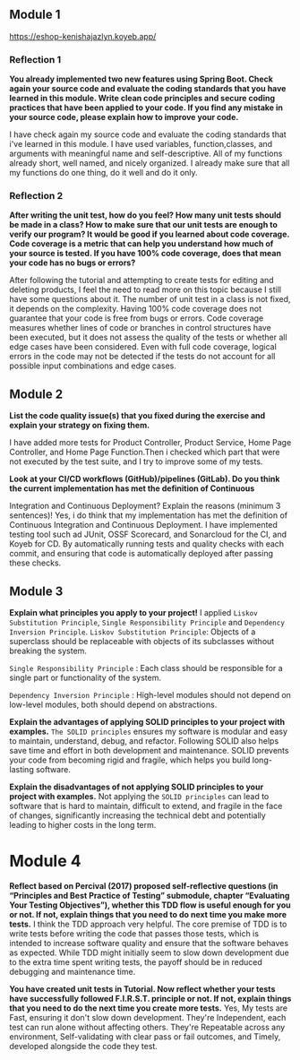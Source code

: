 ## Module 1
https://eshop-kenishajazlyn.koyeb.app/
### Reflection 1

**You already implemented two new features using Spring Boot. Check again your source code and evaluate the coding standards that you have learned in this module. Write clean code principles and secure coding practices that have been applied to your code.  If you find any mistake in your source code, please explain how to improve your code.** 

I have check again my source code and evaluate the coding standards that i've learned in this module. I have used variables, function,classes, and arguments with meaningful name and self-descriptive. All of my functions already short, well named, and nicely organized. I already make sure that all my functions do one thing, do it well and do it only.


### Reflection 2

**After writing the unit test, how do you feel? How many unit tests should be made in a class? How to make sure that our unit tests are enough to verify our program? It would be good if you learned about code coverage. Code coverage is a metric that can help you understand how much of your source is tested. If you have 100% code coverage, does that mean your code has no bugs or errors?**

After following the tutorial and attempting to create tests for editing and deleting products, I feel the need to read more on this topic because I still have some questions about it. The number of unit test in a class is not fixed, it depends on the complexity.  Having 100% code coverage does not guarantee that your code is free from bugs or errors. Code coverage measures whether lines of code or branches in control structures have been executed, but it does not assess the quality of the tests or whether all edge cases have been considered. Even with full code coverage, logical errors in the code may not be detected if the tests do not account for all possible input combinations and edge cases.

## Module 2

**List the code quality issue(s) that you fixed during the exercise and explain your strategy on fixing them.**

I have added more tests for Product Controller, Product Service, Home Page Controller, and Home Page Function.Then i checked which part that were not executed by the test suite, and I try to improve some of my tests.


**Look at your CI/CD workflows (GitHub)/pipelines (GitLab). Do you think the current implementation has met the definition of Continuous**

Integration and Continuous Deployment? Explain the reasons (minimum 3 sentences)!
Yes, i do think that my implementation has met the definition of Continuous Integration and Continuous Deployment. I have implemented testing tool such ad JUnit, OSSF Scorecard, and Sonarcloud for the CI,  and Koyeb for CD. By automatically running tests and quality checks with each commit, and ensuring that code is automatically deployed after passing these checks. 

## Module 3
**Explain what principles you apply to your project!**
I applied `Liskov Substitution Principle`, `Single Responsibility Principle` and `Dependency Inversion Principle`. 
`Liskov Substitution Principle`: Objects of a superclass should be replaceable with objects of its subclasses without breaking the system.

`Single Responsibility Principle` : Each class should be responsible for a single part or functionality of the system.

`Dependency Inversion Principle` : High-level modules should not depend on low-level modules, both should depend on abstractions.

**Explain the advantages of applying SOLID principles to your project with examples.**
`The SOLID principles` ensures my software is modular and easy to maintain, understand, debug, and refactor. Following SOLID also helps save time and effort in both development and maintenance. SOLID prevents your code from becoming rigid and fragile, which helps you build long-lasting software.


**Explain the disadvantages of not applying SOLID principles to your project with examples.**
Not applying the `SOLID principles` can lead to software that is hard to maintain, difficult to extend, and fragile in the face of changes, significantly increasing the technical debt and potentially leading to higher costs in the long term.


# Module 4

**Reflect based on Percival (2017) proposed self-reflective questions (in “Principles and Best Practice of Testing” submodule, chapter “Evaluating Your Testing Objectives”), whether this TDD flow is useful enough for you or not. If not, explain things that you need to do next time you make more tests.**
    I think the TDD approach very helpful. The core premise of TDD is to write tests before writing the code that passes those tests, which is intended to increase software quality and ensure that the software behaves as expected. While TDD might initially seem to slow down development due to the extra time spent writing tests, the payoff should be in reduced debugging and maintenance time.


**You have created unit tests in Tutorial. Now reflect whether your tests have successfully followed F.I.R.S.T. principle or not. If not, explain things that you need to do the next time you create more tests.**
    Yes, My tests are Fast, ensuring it don't slow down development. They're Independent, each test can run alone without affecting others. They're Repeatable across any environment, Self-validating with clear pass or fail outcomes, and Timely, developed alongside the code they test.